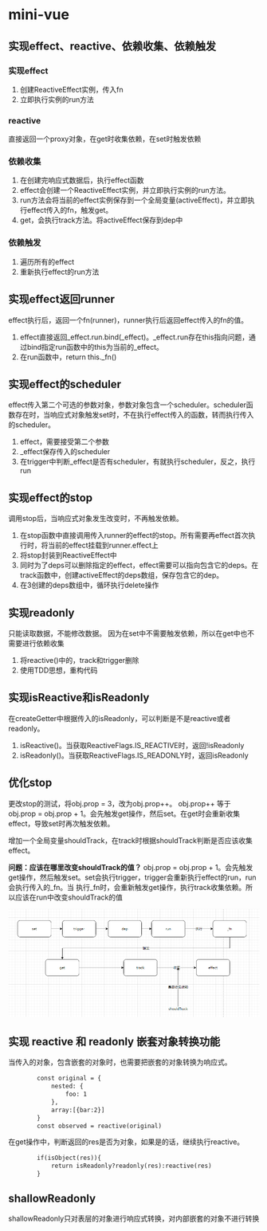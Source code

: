 # mini-vue

## 实现effect、reactive、依赖收集、依赖触发

### 实现effect
1. 创建ReactiveEffect实例，传入fn
2. 立即执行实例的run方法

### reactive
直接返回一个proxy对象，在get时收集依赖，在set时触发依赖

### 依赖收集
1. 在创建完响应式数据后，执行effect函数
2. effect会创建一个ReactiveEffect实例，并立即执行实例的run方法。
3. run方法会将当前的effect实例保存到一个全局变量(activeEffect)，并立即执行effect传入的fn，触发get。
4. get，会执行track方法。将activeEffect保存到dep中

### 依赖触发
1. 遍历所有的effect
2. 重新执行effect的run方法

## 实现effect返回runner
effect执行后，返回一个fn(runner)，runner执行后返回effect传入的fn的值。


1. effect直接返回_effect.run.bind(_effect)。_effect.run存在this指向问题，通过bind指定run函数中的this为当前的_effect。
2. 在run函数中，return this._fn()

## 实现effect的scheduler
effect传入第二个可选的参数对象，参数对象包含一个scheduler。scheduler函数存在时，当响应式对象触发set时，不在执行effect传入的函数，转而执行传入的scheduler。

1. effect，需要接受第二个参数
2. _effect保存传入的scheduler
3. 在trigger中判断_effect是否有scheduler，有就执行scheduler，反之，执行run

## 实现effect的stop
调用stop后，当响应式对象发生改变时，不再触发依赖。

1. 在stop函数中直接调用传入runner的effect的stop。所有需要再effect首次执行时，将当前的effect挂载到runner.effect上
2. 将stop封装到ReactiveEffect中
3. 同时为了deps可以删除指定的effect，effect需要可以指向包含它的deps。在track函数中，创建activeEffect的deps数组，保存包含它的dep。
4. 在3创建的deps数组中，循环执行delete操作

## 实现readonly
只能读取数据，不能修改数据。
因为在set中不需要触发依赖，所以在get中也不需要进行依赖收集

1. 将reactive()中的，track和trigger删除
2. 使用TDD思想，重构代码

## 实现isReactive和isReadonly
在createGetter中根据传入的isReadonly，可以判断是不是reactive或者readonly。

1. isReactive()。当获取ReactiveFlags.IS_REACTIVE时，返回!isReadonly
2. isReadonly()。当获取ReactiveFlags.IS_READONLY时，返回isReadonly

## 优化stop
更改stop的测试，将obj.prop = 3，改为obj.prop++。
obj.prop++ 等于 obj.prop = obj.prop + 1。会先触发get操作，然后set。在get时会重新收集effect，导致set时再次触发依赖。

增加一个全局变量shouldTrack，在track时根据shouldTrack判断是否应该收集effect。

__问题：应该在哪里改变shouldTrack的值？__
 obj.prop = obj.prop + 1。会先触发get操作，然后触发set。set会执行trigger，trigger会重新执行effect的run，run会执行传入的_fn。当
 执行_fn时，会重新触发get操作，执行track收集依赖。所以应该在run中改变shouldTrack的值

![image](img/%E4%BC%98%E5%8C%96stop.png)


## 实现 reactive 和 readonly 嵌套对象转换功能
当传入的对象，包含嵌套的对象时，也需要把嵌套的对象转换为响应式。
```
        const original = {
            nested: {
                foo: 1
            },
            array:[{bar:2}]
        }
        const observed = reactive(original)
```
在get操作中，判断返回的res是否为对象，如果是的话，继续执行reactive。
```
        if(isObject(res)){
            return isReadonly?readonly(res):reactive(res)
        }
```

## shallowReadonly
shallowReadonly只对表层的对象进行响应式转换，对内部嵌套的对象不进行转换

